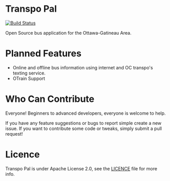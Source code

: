 # Transpo Pal
[![Build Status](https://travis-ci.org/brandonandre/Transpo-Pal.svg?branch=master)](https://travis-ci.org/brandonandre/Transpo-Pal)

Open Source bus application for the Ottawa-Gatineau Area.

# Planned Features
- Online and offline bus information using internet and OC transpo's texting service. 
- OTrain Support

# Who Can Contribute
Everyone! Beginners to advanced developers, everyone is welcome to help. 

If you have any feature suggestions or bugs to report simple create a new issue.
If you want to contribute some code or tweaks, simply submit a pull request! 

# Licence
Transpo Pal is under Apache License 2.0, see the [LICENCE](/LICENCE.md) file for more info.
